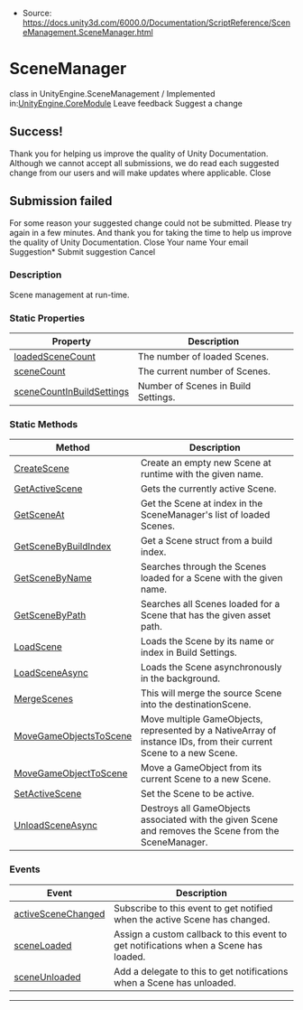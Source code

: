 * Source: https://docs.unity3d.com/6000.0/Documentation/ScriptReference/SceneManagement.SceneManager.html

# SceneManager
class in UnityEngine.SceneManagement
/
Implemented in:[UnityEngine.CoreModule](https://docs.unity3d.com/6000.0/Documentation/ScriptReference/UnityEngine.CoreModule.html)
Leave feedback
Suggest a change
## Success!
Thank you for helping us improve the quality of Unity Documentation. Although we cannot accept all submissions, we do read each suggested change from our users and will make updates where applicable.
Close
## Submission failed
For some reason your suggested change could not be submitted. Please <a>try again</a> in a few minutes. And thank you for taking the time to help us improve the quality of Unity Documentation.
Close
Your name Your email Suggestion* Submit suggestion
Cancel
### Description
Scene management at run-time.
### Static Properties
Property | Description  
---|---  
[loadedSceneCount](https://docs.unity3d.com/6000.0/Documentation/ScriptReference/SceneManagement.SceneManager-loadedSceneCount.html) | The number of loaded Scenes.  
[sceneCount](https://docs.unity3d.com/6000.0/Documentation/ScriptReference/SceneManagement.SceneManager-sceneCount.html) | The current number of Scenes.  
[sceneCountInBuildSettings](https://docs.unity3d.com/6000.0/Documentation/ScriptReference/SceneManagement.SceneManager-sceneCountInBuildSettings.html) | Number of Scenes in Build Settings.  
### Static Methods
Method | Description  
---|---  
[CreateScene](https://docs.unity3d.com/6000.0/Documentation/ScriptReference/SceneManagement.SceneManager.CreateScene.html) | Create an empty new Scene at runtime with the given name.  
[GetActiveScene](https://docs.unity3d.com/6000.0/Documentation/ScriptReference/SceneManagement.SceneManager.GetActiveScene.html) | Gets the currently active Scene.  
[GetSceneAt](https://docs.unity3d.com/6000.0/Documentation/ScriptReference/SceneManagement.SceneManager.GetSceneAt.html) | Get the Scene at index in the SceneManager's list of loaded Scenes.  
[GetSceneByBuildIndex](https://docs.unity3d.com/6000.0/Documentation/ScriptReference/SceneManagement.SceneManager.GetSceneByBuildIndex.html) | Get a Scene struct from a build index.  
[GetSceneByName](https://docs.unity3d.com/6000.0/Documentation/ScriptReference/SceneManagement.SceneManager.GetSceneByName.html) | Searches through the Scenes loaded for a Scene with the given name.  
[GetSceneByPath](https://docs.unity3d.com/6000.0/Documentation/ScriptReference/SceneManagement.SceneManager.GetSceneByPath.html) | Searches all Scenes loaded for a Scene that has the given asset path.  
[LoadScene](https://docs.unity3d.com/6000.0/Documentation/ScriptReference/SceneManagement.SceneManager.LoadScene.html) | Loads the Scene by its name or index in Build Settings.  
[LoadSceneAsync](https://docs.unity3d.com/6000.0/Documentation/ScriptReference/SceneManagement.SceneManager.LoadSceneAsync.html) | Loads the Scene asynchronously in the background.  
[MergeScenes](https://docs.unity3d.com/6000.0/Documentation/ScriptReference/SceneManagement.SceneManager.MergeScenes.html) | This will merge the source Scene into the destinationScene.  
[MoveGameObjectsToScene](https://docs.unity3d.com/6000.0/Documentation/ScriptReference/SceneManagement.SceneManager.MoveGameObjectsToScene.html) | Move multiple GameObjects, represented by a NativeArray of instance IDs, from their current Scene to a new Scene.  
[MoveGameObjectToScene](https://docs.unity3d.com/6000.0/Documentation/ScriptReference/SceneManagement.SceneManager.MoveGameObjectToScene.html) | Move a GameObject from its current Scene to a new Scene.  
[SetActiveScene](https://docs.unity3d.com/6000.0/Documentation/ScriptReference/SceneManagement.SceneManager.SetActiveScene.html) | Set the Scene to be active.  
[UnloadSceneAsync](https://docs.unity3d.com/6000.0/Documentation/ScriptReference/SceneManagement.SceneManager.UnloadSceneAsync.html) | Destroys all GameObjects associated with the given Scene and removes the Scene from the SceneManager.  
### Events
Event | Description  
---|---  
[activeSceneChanged](https://docs.unity3d.com/6000.0/Documentation/ScriptReference/SceneManagement.SceneManager-activeSceneChanged.html) | Subscribe to this event to get notified when the active Scene has changed.  
[sceneLoaded](https://docs.unity3d.com/6000.0/Documentation/ScriptReference/SceneManagement.SceneManager-sceneLoaded.html) | Assign a custom callback to this event to get notifications when a Scene has loaded.  
[sceneUnloaded](https://docs.unity3d.com/6000.0/Documentation/ScriptReference/SceneManagement.SceneManager-sceneUnloaded.html) | Add a delegate to this to get notifications when a Scene has unloaded.  
* * *
